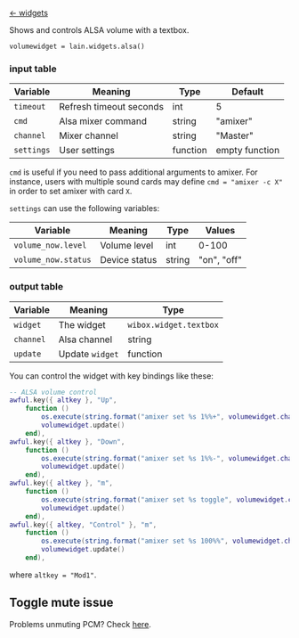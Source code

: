 [<- widgets](https://github.com/copycat-killer/lain/wiki/Widgets)

Shows and controls ALSA volume with a textbox.

	volumewidget = lain.widgets.alsa()

### input table

Variable | Meaning | Type | Default
--- | --- | --- | ---
`timeout` | Refresh timeout seconds | int | 5
`cmd` | Alsa mixer command | string | "amixer"
`channel` | Mixer channel | string | "Master" 
`settings` | User settings | function | empty function

`cmd` is useful if you need to pass additional arguments to amixer. For instance, users with multiple sound cards may define `cmd = "amixer -c X"` in order to set amixer with card `X`.

`settings` can use the following variables:

Variable | Meaning | Type | Values
--- | --- | --- | ---
`volume_now.level` | Volume level | int | 0-100
`volume_now.status` | Device status | string | "on", "off"

### output table

Variable | Meaning | Type
--- | --- | --- 
`widget` | The widget | `wibox.widget.textbox`
`channel` | Alsa channel | string
`update` | Update `widget` | function

You can control the widget with key bindings like these:

```lua
-- ALSA volume control
awful.key({ altkey }, "Up",
	function ()
		os.execute(string.format("amixer set %s 1%%+", volumewidget.channel))
		volumewidget.update()
	end),
awful.key({ altkey }, "Down",
	function ()
		os.execute(string.format("amixer set %s 1%%-", volumewidget.channel))
		volumewidget.update()
	end),
awful.key({ altkey }, "m",
	function ()
		os.execute(string.format("amixer set %s toggle", volumewidget.channel))
		volumewidget.update()
	end),
awful.key({ altkey, "Control" }, "m",
	function ()
		os.execute(string.format("amixer set %s 100%%", volumewidget.channel))
		volumewidget.update()
	end),
```

where `altkey = "Mod1"`.

Toggle mute issue
-----------------

Problems unmuting PCM? Check [here](https://github.com/copycat-killer/awesome-copycats/issues/95).